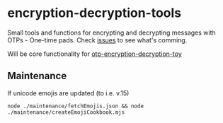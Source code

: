 # encryption-decryption-tools
Small tools and functions for encrypting and decrypting messages with OTPs - One-time pads. Check [issues](https://github.com/eklem/otp-encryption-decryption-tools/issues) to see what's comming.

Will be core functionality for [otp-encryption-decryption-toy](https://github.com/eklem/otp-encryption-decryption-toy)


## Maintenance
If unicode emojis are updated (to i.e. v.15)

```console
node ./maintenance/fetchEmojis.json && node ./maintenance/createEmojiCookbook.mjs
```